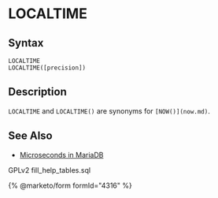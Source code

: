 
# LOCALTIME

## Syntax


```
LOCALTIME
LOCALTIME([precision])
```

## Description


`LOCALTIME` and `LOCALTIME()` are synonyms for `[NOW()](now.md)`.


## See Also


* [Microseconds in MariaDB](microseconds-in-mariadb.md)


GPLv2 fill_help_tables.sql


{% @marketo/form formId="4316" %}
